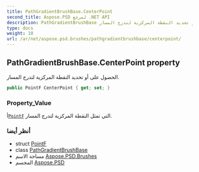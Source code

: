 ```yaml
---
title: PathGradientBrushBase.CenterPoint
second_title: Aspose.PSD لمرجع .NET API
description: PathGradientBrushBase ملكية. الحصول على أو تحديد النقطة المركزية لتدرج المسار.
type: docs
weight: 10
url: /ar/net/aspose.psd.brushes/pathgradientbrushbase/centerpoint/
---
```

## PathGradientBrushBase.CenterPoint property

الحصول على أو تحديد النقطة المركزية لتدرج المسار.

```csharp
public PointF CenterPoint { get; set; }
```

### Property_Value

أ[`PointF`](../../../aspose.psd/pointf/) التي تمثل النقطة المركزية لتدرج المسار.

### أنظر أيضا

* struct [PointF](../../../aspose.psd/pointf/)
* class [PathGradientBrushBase](../)
* مساحة الاسم [Aspose.PSD.Brushes](../../pathgradientbrushbase/)
* المجسم [Aspose.PSD](../../../)


